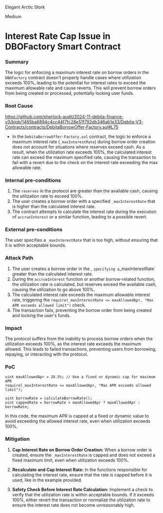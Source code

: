 Elegant Arctic Stork

Medium

# Interest Rate Cap Issue in DBOFactory Smart Contract

### Summary

The logic for enforcing a maximum interest rate on borrow orders in the `DBOFactory` contract doesn't properly handle cases where utilization exceeds 100%, leading to the potential for interest rates to exceed the maximum allowable rate and cause reverts. This will prevent borrow orders from being created or processed, potentially locking user funds.

### Root Cause

https://github.com/sherlock-audit/2024-11-debita-finance-v3/blob/1465ba6884c4cc44f7fc28e51f792db346ab1e33/Debita-V3-Contracts/contracts/DebitaBorrowOffer-Factory.sol#L75

- In the `DebitaBorrowOffer-Factory.sol` contract, the logic to enforce a maximum interest rate (`_maxInterestRate`) during borrow order creation does not account for situations where reserves exceed cash. As a result, when the utilization rate exceeds 100%, the calculated interest rate can exceed the maximum specified rate, causing the transaction to fail with a revert due to the check on the interest rate exceeding the max allowable rate.

### Internal pre-conditions

1. The `reserves` in the protocol are greater than the available cash, causing the utilization rate to exceed 100%.
2. The user creates a borrow order with a specified `_maxInterestRate` that is higher than the calculated interest rate.
3. The contract attempts to calculate the interest rate during the execution of `accrueInterest` or a similar function, leading to a possible revert.

### External pre-conditions

 The user specifies a `_maxInterestRate` that is too high, without ensuring that it is within acceptable bounds.

### Attack Path

1. The user creates a borrow order in the , ` specifying a `_maxInterestRate` greater than the calculated interest rate.
2. During the `accrueInterest` function or another borrow-related function, the utilization rate is calculated, but reserves exceed the available cash, causing the utilization to go above 100%.
3. The calculated interest rate exceeds the maximum allowable interest rate, triggering the `require(_maxInterestRate <= maxAllowedApr, "Max APR exceeds allowed limit")` check.
4. The transaction fails, preventing the borrow order from being created and locking the user's funds.

### Impact

The protocol suffers from the inability to process borrow orders when the utilization exceeds 100%, as the interest rate exceeds the maximum allowed. This leads to failed transactions, preventing users from borrowing, repaying, or interacting with the protocol.


### PoC

```solidity
uint maxAllowedApr = 28.5%; // Use a fixed or dynamic cap for maximum APR
require(_maxInterestRate <= maxAllowedApr, "Max APR exceeds allowed limit");

uint borrowRate = calculateBorrowRate();
uint cappedRate = borrowRate > maxAllowedApr ? maxAllowedApr : borrowRate;
```

In this code, the maximum APR is capped at a fixed or dynamic value to avoid exceeding the allowed interest rate, even when utilization exceeds 100%.

### Mitigation

1. **Cap Interest Rate on Borrow Order Creation:** When a borrow order is created, ensure the `_maxInterestRate` is capped and does not exceed a fixed maximum limit, even when utilization exceeds 100%.
   
2. **Recalculate and Cap Interest Rate:** In the functions responsible for calculating the interest rate, ensure that the rate is capped before it is used, like in the example provided.

3. **Safety Check Before Interest Rate Calculation:** Implement a check to verify that the utilization rate is within acceptable bounds. If it exceeds 100%, either revert the transaction or normalize the utilization rate to ensure the interest rate does not become unreasonably high.